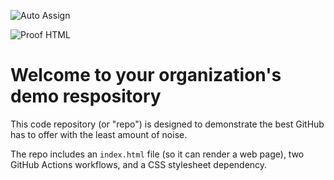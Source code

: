 ![Auto Assign](https://github.com/alphaline/demo-repository/actions/workflows/auto-assign.yml/badge.svg)

![Proof HTML](https://github.com/alphaline/demo-repository/actions/workflows/proof-html.yml/badge.svg)

# Welcome to your organization's demo respository
This code repository (or "repo") is designed to demonstrate the best GitHub has to offer with the least amount of noise.

The repo includes an `index.html` file (so it can render a web page), two GitHub Actions workflows, and a CSS stylesheet dependency.
